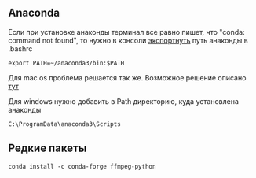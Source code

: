 Anaconda
-------

Если при установке анаконды терминал все равно пишет, что "conda: command not found", то нужно в консоли [экспортнуть](https://saturncloud.io/blog/understanding-the-export-path-command-a-deep-dive-into-export-pathanaconda3binpath/) путь анаконды в .bashrc

~~~
export PATH=~/anaconda3/bin:$PATH
~~~

Для mac os проблема решается так же. Возможное решение описано  [тут](https://stackoverflow.com/questions/35029029/jupyter-notebook-command-does-not-work-on-mac)

Для windows нужно добавить в Path директорию, куда установлена анаконды
```
C:\ProgramData\anaconda3\Scripts
```



## Редкие пакеты

~~~
conda install -c conda-forge ffmpeg-python
~~~

